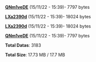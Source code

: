 [**QNm1veDE**](/data/QNm1veDE.txt) (15/11/22 - 15:39)- 7797 bytes

[**LXa2390d**](/data/LXa2390d.txt) (15/11/22 - 15:39)- 18024 bytes

[**LXa2390d**](/data/LXa2390d.txt) (15/11/22 - 15:39)- 18024 bytes

[**QNm1veDE**](/data/QNm1veDE.txt) (15/11/22 - 15:39)- 7797 bytes

**Total Datas**: 3183

**Total Size**: 17.73 MB / 17.7 MB